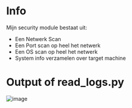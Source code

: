 # Info
Mijn security module bestaat uit:
- Een Netwerk Scan
- Een Port scan op heel het netwerk
- Een OS scan op heel het netwerk
- System info verzamelen over target machine

# Output of read_logs.py
![image](https://user-images.githubusercontent.com/76052712/210156937-b1214fcf-b8b5-439c-9135-667eca5935a8.png)
